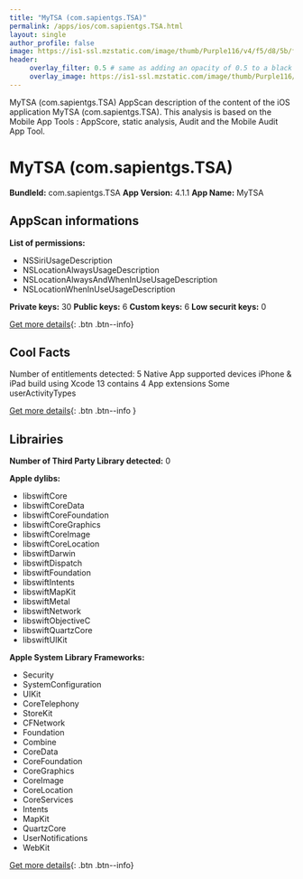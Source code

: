 ```yaml
---
title: "MyTSA (com.sapientgs.TSA)"
permalink: /apps/ios/com.sapientgs.TSA.html
layout: single
author_profile: false
image: https://is1-ssl.mzstatic.com/image/thumb/Purple116/v4/f5/d8/5b/f5d85bec-1a98-3d8f-361c-d900e54ddab1/AppIcon-0-0-1x_U007emarketing-0-0-0-7-0-0-sRGB-0-0-0-GLES2_U002c0-512MB-85-220-0-0.png/512x512bb.jpg
header: 
     overlay_filter: 0.5 # same as adding an opacity of 0.5 to a black background
     overlay_image: https://is1-ssl.mzstatic.com/image/thumb/Purple116/v4/f5/d8/5b/f5d85bec-1a98-3d8f-361c-d900e54ddab1/AppIcon-0-0-1x_U007emarketing-0-0-0-7-0-0-sRGB-0-0-0-GLES2_U002c0-512MB-85-220-0-0.png/512x512bb.jpg
---
```

MyTSA (com.sapientgs.TSA) AppScan description of the content of the iOS application MyTSA (com.sapientgs.TSA). This analysis is based on the Mobile App Tools : AppScore, static analysis, Audit and the Mobile Audit App Tool.

# MyTSA (com.sapientgs.TSA)

**BundleId:** com.sapientgs.TSA
**App Version:** 4.1.1
**App Name:** MyTSA


## AppScan informations 

**List of permissions:** 
- NSSiriUsageDescription
- NSLocationAlwaysUsageDescription
- NSLocationAlwaysAndWhenInUseUsageDescription
- NSLocationWhenInUseUsageDescription
  
  
**Private keys:** 30
**Public keys:** 6
**Custom keys:** 6
**Low securit keys:** 0
  
[Get more details](/pricing.html){: .btn .btn--info}

## Cool Facts

Number of entitlements detected: 5
Native App
supported devices iPhone & iPad
build using Xcode 13
contains 4 App extensions
Some userActivityTypes
  
[Get more details](/pricing.html){: .btn .btn--info }

## Librairies 
**Number of Third Party Library detected:** 0


**Apple dylibs:**
- libswiftCore
- libswiftCoreData
- libswiftCoreFoundation
- libswiftCoreGraphics
- libswiftCoreImage
- libswiftCoreLocation
- libswiftDarwin
- libswiftDispatch
- libswiftFoundation
- libswiftIntents
- libswiftMapKit
- libswiftMetal
- libswiftNetwork
- libswiftObjectiveC
- libswiftQuartzCore
- libswiftUIKit


**Apple System Library Frameworks:**
- Security
- SystemConfiguration
- UIKit
- CoreTelephony
- StoreKit
- CFNetwork
- Foundation
- Combine
- CoreData
- CoreFoundation
- CoreGraphics
- CoreImage
- CoreLocation
- CoreServices
- Intents
- MapKit
- QuartzCore
- UserNotifications
- WebKit


  
[Get more details](/pricing.html){: .btn .btn--info}

